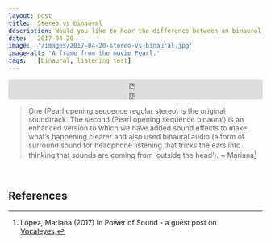 ```yaml
---
layout: post
title:  Stereo vs binaural
description: Would you like to hear the difference between an binaural and a regular stereo soundtrack? Listen to these two audio clips from Pearl’s opening sequence.
date:   2017-04-20
image:  '/images/2017-04-20-stereo-vs-binaural.jpg'
image-alt: 'A frame from the movie Pearl.'
tags:   [binaural, listening test]
---
```


<iframe title="audio player" width="100%" height="20" scrolling="no" frameborder="no" src="https://w.soundcloud.com/player/?url=https%3A//api.soundcloud.com/tracks/318608376&amp;color=daa95f&amp;inverse=false&amp;auto_false=true&amp;show_user=true"></iframe>

<br>

<iframe title="audio player" width="100%" height="20" scrolling="no" frameborder="no" src="https://w.soundcloud.com/player/?url=https%3A//api.soundcloud.com/tracks/318608517&amp;color=daa95f&amp;inverse=false&amp;auto_false=true&amp;show_user=true"></iframe>

> One (Pearl opening sequence regular stereo) is the original soundtrack. The second (Pearl opening sequence binaural) is an enhanced version to which we have added sound effects to make what’s happening clearer and also used binaural audio (a form of surround sound for headphone listening that tricks the ears into thinking that sounds are coming from ‘outside the head’). ~ Mariana[^1]

<br>

## References
[^1]: López, Mariana (2017) In Power of Sound - a guest post on [Vocaleyes](http://vocaleyes.co.uk/the-power-of-sound-enhancing-audio-description/).